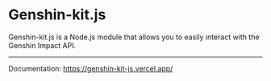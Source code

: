 # Genshin-kit.js

Genshin-kit.js is a Node.js module that allows you to easily interact with the Genshin Impact API.

---

Documentation: https://genshin-kit-js.vercel.app/